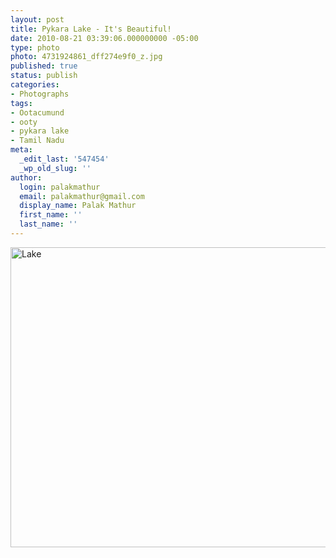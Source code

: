 ```yaml
---
layout: post
title: Pykara Lake - It's Beautiful!
date: 2010-08-21 03:39:06.000000000 -05:00
type: photo
photo: 4731924861_dff274e9f0_z.jpg
published: true
status: publish
categories:
- Photographs
tags:
- Ootacumund
- ooty
- pykara lake
- Tamil Nadu
meta:
  _edit_last: '547454'
  _wp_old_slug: ''
author:
  login: palakmathur
  email: palakmathur@gmail.com
  display_name: Palak Mathur
  first_name: ''
  last_name: ''
---
```

<p><a href="http://www.flickr.com/photos/7255500@N05/4731924861/" title="Lake by palakendleigh, on Flickr"><img src="{{ site.baseurl }}/assets/4731924861_dff274e9f0_z.jpg" width="640" height="480" alt="Lake" /></a></p>
